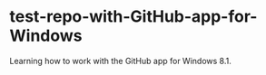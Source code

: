 test-repo-with-GitHub-app-for-Windows
=====================================

Learning how to work with the GitHub app for Windows 8.1.
